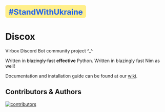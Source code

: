 [![Stand With Ukraine](https://raw.githubusercontent.com/vshymanskyy/StandWithUkraine/main/badges/StandWithUkraine.svg)](https://stand-with-ukraine.pp.ua)

# Discox

Virbox Discord Bot community project ^\_^

Written in ~~blazingly fast~~ **effective** Python.
Written in blazingly fast Nim as well!

Documentation and installation guide can be found at our [wiki](https://github.com/v1rbox/discox/wiki).

## Contributors & Authors

[![contributors](https://contrib.rocks/image?repo=v1rbox/discox)](https://github.com/v1rbox/discox/graphs/contributors)

